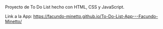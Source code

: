 Proyecto de To Do List hecho con HTML, CSS y JavaScript. 

Link a la App: https://facundo-minetto.github.io/To-Do-List-App---Facundo-Minetto/
